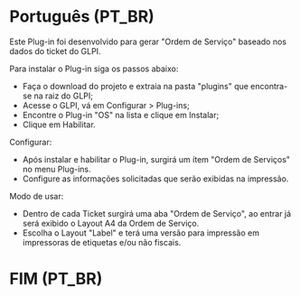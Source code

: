 # Português (PT_BR)
Este Plug-in foi desenvolvido para gerar "Ordem de Serviço" baseado nos dados do ticket do GLPI.

Para instalar o Plug-in siga os passos abaixo:
- Faça o download do projeto e extraia na pasta "plugins" que encontra-se na raiz do GLPI;
- Acesse o GLPI, vá em Configurar > Plug-ins;
- Encontre o Plug-in "OS" na lista e clique em Instalar;
- Clique em Habilitar.

Configurar:
- Após instalar e habilitar o Plug-in, surgirá um ítem "Ordem de Serviços" no menu Plug-ins.
- Configure as informações solicitadas que serão exibidas na impressão.

Modo de usar:
- Dentro de cada Ticket surgirá uma aba "Ordem de Serviço", ao entrar já será exibido o Layout A4 da Ordem de Serviço.
- Escolha o Layout "Label" e terá uma versão para impressão em impressoras de etiquetas e/ou não fiscais.
# FIM (PT_BR) 
